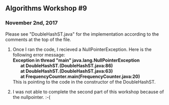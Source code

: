 ## Algorithms Workshop #9  

### November 2nd, 2017

Please see "DoubleHashST.java" for the implementation according to the comments at the top of the file.

1) Once I ran the code, I recieved a NullPointerException. Here is the following error message:  
**Exception in thread "main" java.lang.NullPointerException**  
&nbsp;&nbsp;&nbsp;&nbsp;&nbsp;&nbsp;**at DoubleHashST.<init>(DoubleHashST.java:86)**   
&nbsp;&nbsp;&nbsp;&nbsp;&nbsp;&nbsp;**at DoubleHashST.<init>(DoubleHashST.java:63)**  
&nbsp;&nbsp;&nbsp;&nbsp;&nbsp;&nbsp;**at FrequencyCounter.main(FrequencyCounter.java:20)**  
This is pointing to the code in the constructor of the DoubleHashST.  

2) I was not able to complete the second part of this workshop because of the nullpointer. :-(